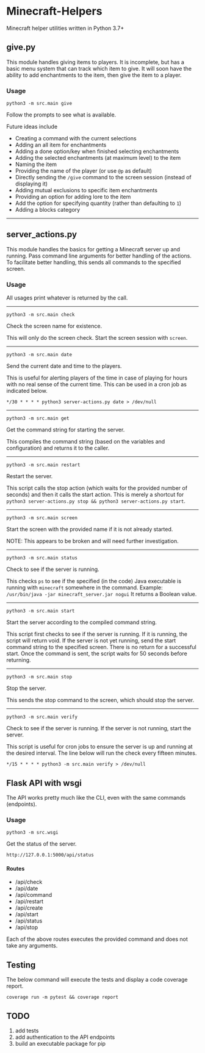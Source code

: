 # Minecraft-Helpers

Minecraft helper utilities written in Python 3.7+

## give.py

This module handles giving items to players. It is incomplete, but has a basic menu system that can track which item to
give. It will soon have the ability to add enchantments to the item, then give the item to a player.

### Usage

```shell
python3 -m src.main give
```

Follow the prompts to see what is available.

Future ideas include

* Creating a command with the current selections
* Adding an all item for enchantments
* Adding a done option/key when finished selecting enchantments
* Adding the selected enchantments (at maximum level) to the item
* Naming the item
* Providing the name of the player (or use `@p` as default)
* Directly sending the `/give` command to the screen session (instead of displaying it)
* Adding mutual exclusions to specific item enchantments
* Providing an option for adding lore to the item
* Add the option for specifying quantity (rather than defaulting to `1`)
* Adding a blocks category

---

## server_actions.py

This module handles the basics for getting a Minecraft server up and running. Pass command line arguments for better
handling of the actions. To facilitate better handling, this sends all commands to the specified screen.

### Usage

All usages print whatever is returned by the call.

---

```shell
python3 -m src.main check
```

Check the screen name for existence.

This will only do the screen check. Start the screen session with `screen`.

---

```shell
python3 -m src.main date
```

Send the current date and time to the players.

This is useful for alerting players of the time in case of playing for hours with no real sense of the current time.
This can be used in a cron job as indicated below.

`*/30 * * * * python3 server-actions.py date > /dev/null`

---

```shell
python3 -m src.main get
```

Get the command string for starting the server.

This compiles the command string (based on the variables and configuration) and returns it to the caller.

---

```shell
python3 -m src.main restart
```

Restart the server.

This script calls the stop action (which waits for the provided number of seconds)
and then it calls the start action. This is merely a shortcut
for `python3 server-actions.py stop && python3 server-actions.py start`.

---

```shell
python3 -m src.main screen
```

Start the screen with the provided name if it is not already started.

NOTE: This appears to be broken and will need further investigation.

---

```shell
python3 -m src.main status
```

Check to see if the server is running.

This checks `ps` to see if the specified (in the code) Java executable is running with `minecraft` somewhere in the
command. Example: `/usr/bin/java -jar minecraft_server.jar nogui`
It returns a Boolean value.

---

```shell
python3 -m src.main start
```

Start the server according to the compiled command string.

This script first checks to see if the server is running. If it is running, the script will return void. If the server
is not yet running, send the start command string to the specified screen. There is no return for a successful start.
Once the command is sent, the script waits for 50 seconds before returning.

---

```shell
python3 -m src.main stop
```

Stop the server.

This sends the stop command to the screen, which should stop the server.

---

```shell
python3 -m src.main verify
```

Check to see if the server is running. If the server is not running, start the server.

This script is useful for cron jobs to ensure the server is up and running at the desired interval. The line below will
run the check every fifteen minutes.

`*/15 * * * * python3 -m src.main verify > /dev/null`

## Flask API with wsgi

The API works pretty much like the CLI, even with the same commands (endpoints).

### Usage

```shell
python3 -m src.wsgi
```

Get the status of the server.

```
http://127.0.0.1:5000/api/status
```

#### Routes

* /api/check
* /api/date
* /api/command
* /api/restart
* /api/create
* /api/start
* /api/status
* /api/stop

Each of the above routes executes the provided command and does not take any arguments.

## Testing

The below command will execute the tests and display a code coverage report.

```shell
coverage run -m pytest && coverage report
```

## TODO

1. add tests
1. add authentication to the API endpoints
1. build an executable package for pip
